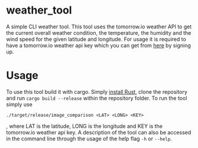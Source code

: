 # weather_tool

A simple CLI weather tool. This tool uses the tomorrow.io weather API to get the current overall weather condition, the temperature, the humidity and the wind speed for the given latitude and longitude. For usage it is required to have a tomorrow.io weather api key which you can get from [here](https://www.tomorrow.io/weather-api/) by signing up.

# Usage

To use this tool build it with cargo. Simply [install Rust](https://www.rust-lang.org/tools/install), clone the repository and run ```cargo build --release``` within the repository folder. To run the tool simply use 
```
./target/release/image_comparison <LAT> <LONG> <KEY>
```  
, where LAT is the latitude, LONG is the longitude and KEY is the tomorrow.io weather api key. A description  of the tool can also be accessed in the command line through the usage of the help flag ```-h``` or ```--help```.

